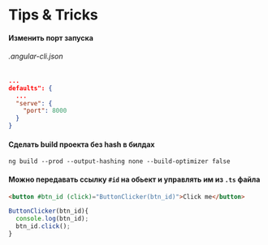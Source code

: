 # Tips & Tricks

#### Изменить порт запуска
###### .angular-cli.json
```json
...
defaults": {
  ...
  "serve": {
    "port": 8000
  }
}
```


#### Сделать build проекта без hash в билдах
```
ng build --prod --output-hashing none --build-optimizer false
```

#### Можно передавать ссылку `#id` на обьект и управлять им из `.ts` файла
```html
<button #btn_id (click)="ButtonClicker(btn_id)">Click me</button>
```

```ts
ButtonClicker(btn_id){
  console.log(btn_id);
  btn_id.click();
}
```



